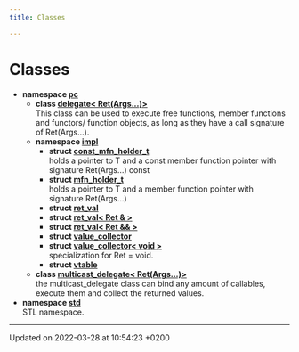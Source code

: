 ```yaml
---
title: Classes

---
```


# Classes




* **namespace [pc](namespacepc.md)** 
    * **class [delegate< Ret(Args...)>](classpc_1_1delegate_3_01_ret_07_args_8_8_8_08_4.md)** <br>This class can be used to execute free functions, member functions and functors/ function objects, as long as they have a call signature of Ret(Args...). 
    * **namespace [impl](namespacepc_1_1impl.md)** 
        * **struct [const_mfn_holder_t](structpc_1_1impl_1_1const__mfn__holder__t.md)** <br>holds a pointer to T and a const member function pointer with signature Ret(Args...) const 
        * **struct [mfn_holder_t](structpc_1_1impl_1_1mfn__holder__t.md)** <br>holds a pointer to T and a member function pointer with signature Ret(Args...) 
        * **struct [ret_val](structpc_1_1impl_1_1ret__val.md)** 
        * **struct [ret_val< Ret & >](structpc_1_1impl_1_1ret__val_3_01_ret_01_6_01_4.md)** 
        * **struct [ret_val< Ret && >](structpc_1_1impl_1_1ret__val_3_01_ret_01_6_6_01_4.md)** 
        * **struct [value_collector](structpc_1_1impl_1_1value__collector.md)** 
        * **struct [value_collector< void >](structpc_1_1impl_1_1value__collector_3_01void_01_4.md)** <br>specialization for Ret = void. 
        * **struct [vtable](structpc_1_1impl_1_1vtable.md)** 
    * **class [multicast_delegate< Ret(Args...)>](classpc_1_1multicast__delegate_3_01_ret_07_args_8_8_8_08_4.md)** <br>the multicast_delegate class can bind any amount of callables, execute them and collect the returned values. 
* **namespace [std](namespacestd.md)** <br>STL namespace. 



-------------------------------

Updated on 2022-03-28 at 10:54:23 +0200
